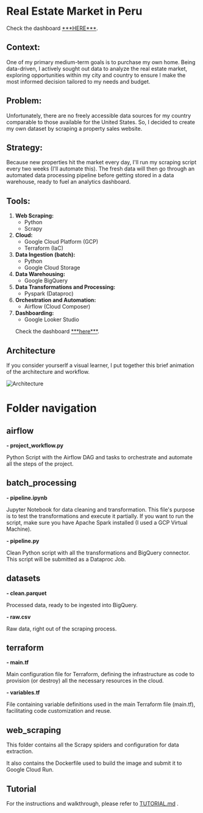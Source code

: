 <!DOCTYPE html>
<html lang="en">
<head>
  <meta charset="UTF-8">
  <meta name="viewport" content="width=device-width, initial-scale=1.0">
</head>
<body>
  <h1>Real Estate Market in Peru</h1>

  <p>Check the dashboard <a href="https://lookerstudio.google.com/reporting/12479d0d-f7b8-4cdb-b7f3-f987547e56bb">***HERE***</a>.</p>

  <h2>Context:</h2>
  <p>One of my primary medium-term goals is to purchase my own home. Being data-driven, I actively sought out data to analyze the real estate market, exploring opportunities within my city and country to ensure I make the most informed decision tailored to my needs and budget.</p>

  <h2>Problem:</h2>
  <p>Unfortunately, there are no freely accessible data sources for my country comparable to those available for the United States. So, I decided to create my own dataset by scraping a property sales website.</p>
  
  <h2>Strategy:</h2>
  <p>Because new properties hit the market every day, I'll run my scraping script every two weeks (I'll automate this). The fresh data will then go through an automated data processing pipeline before getting stored in a data warehouse, ready to fuel an analytics dashboard.</p>

<h2>Tools:</h2>
<ol>
  <li>
    <strong>Web Scraping:</strong>
    <ul>
      <li>Python</li>
      <li>Scrapy</li>
    </ul>
  </li>
  <li>
    <strong>Cloud:</strong>
    <ul>
      <li>Google Cloud Platform (GCP)</li>
      <li>Terraform (IaC)</li>
    </ul>
  </li>
  <li>
    <strong>Data Ingestion (batch):</strong>
    <ul>
      <li>Python</li>
      <li>Google Cloud Storage</li>
      </ul>
  </li>
  <li>
    <strong>Data Warehousing:</strong>
    <ul>
      <li>Google BigQuery</li>
    </ul>
  </li>
  <li>
    <strong>Data Transformations and Processing:</strong>
    <ul>
      <li>Pyspark (Dataproc)</li>
    </ul>
  </li>
    <li>
    <strong>Orchestration and Automation:</strong>
    <ul>
      <li>Airflow (Cloud Composer)</li>
    </ul>
  </li>
  <li>
    <strong>Dashboarding:</strong>
    <ul>
      <li>Google Looker Studio</li>
    </ul>
    <p>Check the dashboard <a href="https://lookerstudio.google.com/reporting/12479d0d-f7b8-4cdb-b7f3-f987547e56bb">***here***</a>.</p>
  </li>
</ol>


  <h2>Architecture</h2>
  <p>If you consider yourserlf a visual learner, I put together this brief animation of the architecture and workflow.</p>
  
  
  
  ![Architecture](https://github.com/JChz6/DE-ZCamp-Project/assets/116318822/52293665-d9aa-4330-9bf0-5c3d556780a6)

  
  
  <h1>Folder navigation</h1>
  <h2>airflow</h2>
  <strong>- project_workflow.py</strong>
  <p>Python Script with the Airflow DAG and tasks to orchestrate and automate all the steps of the project.</p>

  <h2>batch_processing</h2>
  <strong>- pipeline.ipynb</strong>
  <p>Jupyter Notebook for data cleaning and transformation. This file's purpose is to test the transformations and execute it partially. If you want to run the script, make sure you have Apache Spark installed (I used a GCP Virtual Machine).</p>
  <strong>- pipeline.py</strong>
  <p>Clean Python script with all the transformations and BigQuery connector. This script will be submitted as a Dataproc Job.</p>

  <h2>datasets</h2>
  <strong>- clean.parquet</strong>
  <p>Processed data, ready to be ingested into BigQuery.</p>
  <strong>- raw.csv</strong>
  <p>Raw data, right out of the scraping process.</p>

  <h2>terraform</h2>
  <strong>- main.tf</strong>
  <p>Main configuration file for Terraform, defining the infrastructure as code to provision (or destroy) all the necessary resources in the cloud.</p>
  <strong>- variables.tf</strong>
  <p>File containing variable definitions used in the main Terraform file (main.tf), facilitating code customization and reuse.</p>


  <h2>web_scraping</h2>
  <p>This folder contains all the Scrapy spiders and configuration for data extraction.</p>
  <p>It also contains the Dockerfile used to build the image and submit it to Google Cloud Run.</p>



  
  
  <h2>Tutorial</h2>
  <p>For the instructions and walkthrough, please refer to <a href="https://github.com/JChz6/DE-ZCamp-Project/blob/main/TUTORIAL.md">TUTORIAL.md</a> .</p>


</body>
</html>
